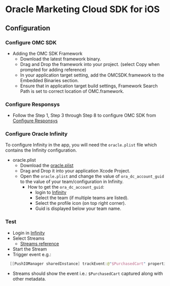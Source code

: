 # Oracle Marketing Cloud SDK for iOS

## Configuration

### Configure OMC SDK

- Adding the OMC SDK Framework
    - Download the latest framework binary.
    - Drag and Drop the framework into your project. (select Copy when prompted for adding reference)
    - In your application target setting, add the OMCSDK.framework to the Embedded Binaries section.
    - Ensure that in application target build settings, Framework Search Path is set to correct location of OMC.framework.
    
### Configure Responsys
  - Follow the Step 1, Step 3 through Step 8 to configure OMC SDK from [Configure Responsys][PushRef]

### Configure Oracle Infinity
To configure Infinity in the app, you will need the `oracle.plist` file which contains the Infinity configuration.
  - oracle.plist
    - Download the [oracle.plist][OraclePlistRef]
    - Drag and Drop it into your application Xcode Project.
    - Open the `oracle.plist` and change the value of `ora_dc_account_guid` to the value of your team/configuration in Infinity.
        - How to get the `ora_dc_account_guid`:
            - login to [Infinity][InfinityRef]
            - Select the team (if multiple teams are listed).
            - Select the profile icon (on top right corner).
            - Guid is displayed below your team name.
### Test

  - Login in [Infinity][InfinityRef]
  - Select Streams
    + [Streams reference][StreamRef]
  - Start the Stream
  - Trigger event e.g.:

   ```swift
     [[PushIOManager sharedInstance] trackEvent:@"$PurchasedCart" properties:@{@"pid":@"165SFDFD121", @"pname":@"Shirt"}];
   ``` 
  - Streams should show the event i.e.: `$PurchasedCart` captured along with other metadata.

[PushRef]: <https://docs.oracle.com/cloud/latest/marketingcs_gs/OMCFB/ios/step-by-step/>
[InfinityRef]: <http://app.oracleinfinity.com/>
[StreamRef]: <https://docs.oracle.com/cloud/latest/marketingcs_gs/OMCHA/Help/streams.htm>
[OraclePlistRef]: <https://raw.githubusercontent.com/pushio/omc-ios/master/oracle.plist>
